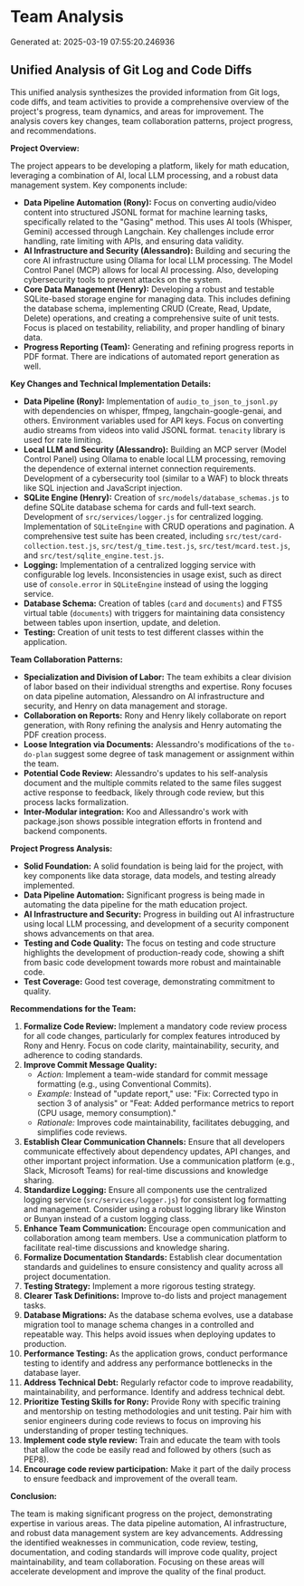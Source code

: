 # Team Analysis
Generated at: 2025-03-19 07:55:20.246936

## Unified Analysis of Git Log and Code Diffs

This unified analysis synthesizes the provided information from Git logs, code diffs, and team activities to provide a comprehensive overview of the project's progress, team dynamics, and areas for improvement. The analysis covers key changes, team collaboration patterns, project progress, and recommendations.

**Project Overview:**

The project appears to be developing a platform, likely for math education, leveraging a combination of AI, local LLM processing, and a robust data management system.  Key components include:

*   **Data Pipeline Automation (Rony):**  Focus on converting audio/video content into structured JSONL format for machine learning tasks, specifically related to the "Gasing" method. This uses AI tools (Whisper, Gemini) accessed through Langchain. Key challenges include error handling, rate limiting with APIs, and ensuring data validity.
*   **AI Infrastructure and Security (Alessandro):** Building and securing the core AI infrastructure using Ollama for local LLM processing. The Model Control Panel (MCP) allows for local AI processing. Also, developing cybersecurity tools to prevent attacks on the system.
*   **Core Data Management (Henry):** Developing a robust and testable SQLite-based storage engine for managing data. This includes defining the database schema, implementing CRUD (Create, Read, Update, Delete) operations, and creating a comprehensive suite of unit tests. Focus is placed on testability, reliability, and proper handling of binary data.
*   **Progress Reporting (Team):** Generating and refining progress reports in PDF format. There are indications of automated report generation as well.

**Key Changes and Technical Implementation Details:**

*   **Data Pipeline (Rony):** Implementation of `audio_to_json_to_jsonl.py` with dependencies on whisper, ffmpeg, langchain-google-genai, and others. Environment variables used for API keys. Focus on converting audio streams from videos into valid JSONL format. `tenacity` library is used for rate limiting.
*   **Local LLM and Security (Alessandro):** Building an MCP server (Model Control Panel) using Ollama to enable local LLM processing, removing the dependence of external internet connection requirements. Development of a cybersecurity tool (similar to a WAF) to block threats like SQL injection and JavaScript injection.
*   **SQLite Engine (Henry):** Creation of `src/models/database_schemas.js` to define SQLite database schema for cards and full-text search. Development of `src/services/logger.js` for centralized logging. Implementation of `SQLiteEngine` with CRUD operations and pagination. A comprehensive test suite has been created, including `src/test/card-collection.test.js`, `src/test/g_time.test.js`, `src/test/mcard.test.js`, and `src/test/sqlite_engine.test.js`.
*   **Logging:** Implementation of a centralized logging service with configurable log levels. Inconsistencies in usage exist, such as direct use of `console.error` in `SQLiteEngine` instead of using the logging service.
*   **Database Schema:**  Creation of tables (`card` and `documents`) and FTS5 virtual table (`documents`) with triggers for maintaining data consistency between tables upon insertion, update, and deletion.
*   **Testing:** Creation of unit tests to test different classes within the application.

**Team Collaboration Patterns:**

*   **Specialization and Division of Labor:** The team exhibits a clear division of labor based on their individual strengths and expertise.  Rony focuses on data pipeline automation, Alessandro on AI infrastructure and security, and Henry on data management and storage.
*   **Collaboration on Reports:** Rony and Henry likely collaborate on report generation, with Rony refining the analysis and Henry automating the PDF creation process.
*   **Loose Integration via Documents:** Alessandro's modifications of the `to-do-plan` suggest some degree of task management or assignment within the team.
*   **Potential Code Review:** Alessandro's updates to his self-analysis document and the multiple commits related to the same files suggest active response to feedback, likely through code review, but this process lacks formalization.
*   **Inter-Modular integration:** Koo and Allessandro's work with package.json shows possible integration efforts in frontend and backend components.

**Project Progress Analysis:**

*   **Solid Foundation:** A solid foundation is being laid for the project, with key components like data storage, data models, and testing already implemented.
*   **Data Pipeline Automation:** Significant progress is being made in automating the data pipeline for the math education project.
*   **AI Infrastructure and Security:** Progress in building out AI infrastructure using local LLM processing, and development of a security component shows advancements on that area.
*   **Testing and Code Quality:** The focus on testing and code structure highlights the development of production-ready code, showing a shift from basic code development towards more robust and maintainable code.
*   **Test Coverage:** Good test coverage, demonstrating commitment to quality.

**Recommendations for the Team:**

1.  **Formalize Code Review:**  Implement a mandatory code review process for all code changes, particularly for complex features introduced by Rony and Henry.  Focus on code clarity, maintainability, security, and adherence to coding standards.
2.  **Improve Commit Message Quality:**
    *   *Action:* Implement a team-wide standard for commit message formatting (e.g., using Conventional Commits).
    *   *Example:* Instead of "update report," use: "Fix: Corrected typo in section 3 of analysis" or "Feat: Added performance metrics to report (CPU usage, memory consumption)."
    *   *Rationale:* Improves code maintainability, facilitates debugging, and simplifies code reviews.
3.  **Establish Clear Communication Channels:** Ensure that all developers communicate effectively about dependency updates, API changes, and other important project information. Use a communication platform (e.g., Slack, Microsoft Teams) for real-time discussions and knowledge sharing.
4.  **Standardize Logging:** Ensure all components use the centralized logging service (`src/services/logger.js`) for consistent log formatting and management. Consider using a robust logging library like Winston or Bunyan instead of a custom logging class.
5.  **Enhance Team Communication:** Encourage open communication and collaboration among team members. Use a communication platform to facilitate real-time discussions and knowledge sharing.
6.  **Formalize Documentation Standards:** Establish clear documentation standards and guidelines to ensure consistency and quality across all project documentation.
7.  **Testing Strategy:** Implement a more rigorous testing strategy.
8.  **Clearer Task Definitions:** Improve to-do lists and project management tasks.
9.  **Database Migrations:** As the database schema evolves, use a database migration tool to manage schema changes in a controlled and repeatable way. This helps avoid issues when deploying updates to production.
10. **Performance Testing:** As the application grows, conduct performance testing to identify and address any performance bottlenecks in the database layer.
11. **Address Technical Debt:** Regularly refactor code to improve readability, maintainability, and performance. Identify and address technical debt.
12. **Prioritize Testing Skills for Rony:** Provide Rony with specific training and mentorship on testing methodologies and unit testing. Pair him with senior engineers during code reviews to focus on improving his understanding of proper testing techniques.
13. **Implement code style review:** Train and educate the team with tools that allow the code be easily read and followed by others (such as PEP8).
14. **Encourage code review participation:** Make it part of the daily process to ensure feedback and improvement of the overall team.

**Conclusion:**

The team is making significant progress on the project, demonstrating expertise in various areas. The data pipeline automation, AI infrastructure, and robust data management system are key advancements. Addressing the identified weaknesses in communication, code review, testing, documentation, and coding standards will improve code quality, project maintainability, and team collaboration. Focusing on these areas will accelerate development and improve the quality of the final product.
